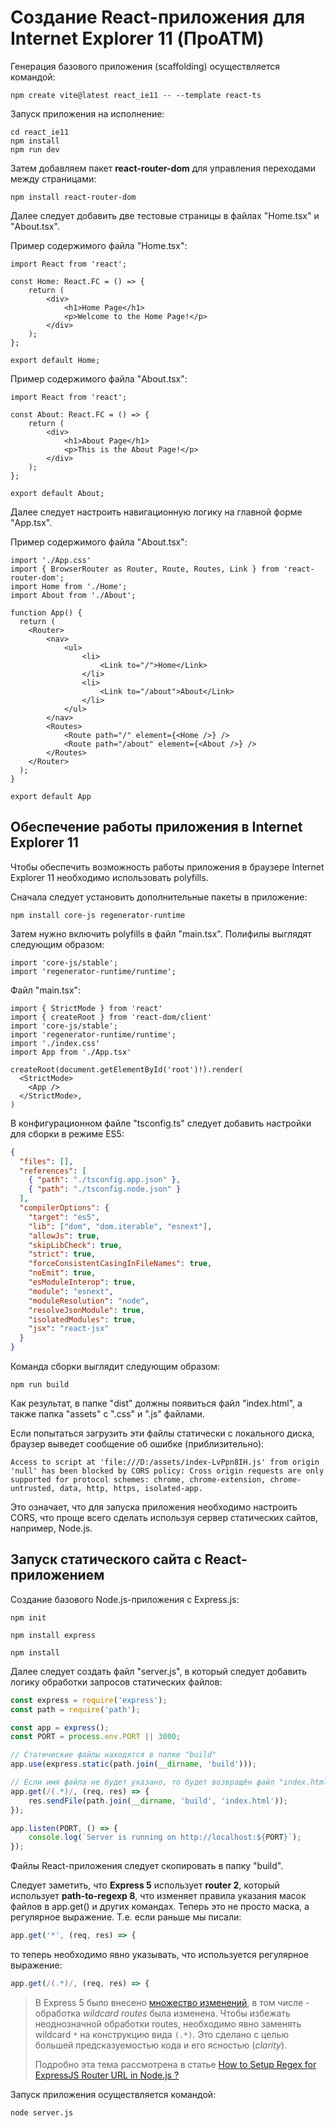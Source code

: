 # Создание React-приложения для Internet Explorer 11 (ПроАТМ)

Генерация базового приложения (scaffolding) осуществляется командой:

```shell
npm create vite@latest react_ie11 -- --template react-ts
```

Запуск приложения на исполнение:

```shell
cd react_ie11
npm install
npm run dev
```

Затем добавляем пакет **react-router-dom** для управления переходами между страницами:

```shell
npm install react-router-dom
```

Далее следует добавить две тестовые страницы в файлах "Home.tsx" и "About.tsx".

Пример содержимого файла "Home.tsx":

```tsx
import React from 'react';

const Home: React.FC = () => {
    return (
        <div>
            <h1>Home Page</h1>
            <p>Welcome to the Home Page!</p>
        </div>
    );
};

export default Home;
```

Пример содержимого файла "About.tsx":

```tsx
import React from 'react';

const About: React.FC = () => {
    return (
        <div>
            <h1>About Page</h1>
            <p>This is the About Page!</p>
        </div>
    );
};

export default About;
```

Далее следует настроить навигационную логику на главной форме "App.tsx".

Пример содержимого файла "About.tsx":

```tsx
import './App.css'
import { BrowserRouter as Router, Route, Routes, Link } from 'react-router-dom';
import Home from './Home';
import About from './About';

function App() {
  return (
    <Router>
        <nav>
            <ul>
                <li>
                    <Link to="/">Home</Link>
                </li>
                <li>
                    <Link to="/about">About</Link>
                </li>
            </ul>
        </nav>
        <Routes>
            <Route path="/" element={<Home />} />
            <Route path="/about" element={<About />} />
        </Routes>
    </Router>
  );
}

export default App
```

## Обеспечение работы приложения в Internet Explorer 11

Чтобы обеспечить возможность работы приложения в браузере Internet Explorer 11 необходимо использовать polyfills.

Сначала следует установить дополнительные пакеты в приложение:

```shell
npm install core-js regenerator-runtime
```

Затем нужно включить polyfills в файл "main.tsx". Полифилы выглядят следующим образом:

```tsx
import 'core-js/stable';
import 'regenerator-runtime/runtime';
```

Файл "main.tsx":

```tsx
import { StrictMode } from 'react'
import { createRoot } from 'react-dom/client'
import 'core-js/stable';
import 'regenerator-runtime/runtime';
import './index.css'
import App from './App.tsx'

createRoot(document.getElementById('root')!).render(
  <StrictMode>
    <App />
  </StrictMode>,
)
```

В конфигурационном файле "tsconfig.ts" следует добавить настройки для сборки в режиме ES5:

```json
{
  "files": [],
  "references": [
    { "path": "./tsconfig.app.json" },
    { "path": "./tsconfig.node.json" }
  ],
  "compilerOptions": {
    "target": "es5",
    "lib": ["dom", "dom.iterable", "esnext"],
    "allowJs": true,
    "skipLibCheck": true,
    "strict": true,
    "forceConsistentCasingInFileNames": true,
    "noEmit": true,
    "esModuleInterop": true,
    "module": "esnext",
    "moduleResolution": "node",
    "resolveJsonModule": true,
    "isolatedModules": true,
    "jsx": "react-jsx"
  }
}
```

Команда сборки выглядит следующим образом:

```shell
npm run build
```

Как результат, в папке "dist" должны появиться файл "index.html", а также папка "assets" с ".css" и ".js" файлами.

Если попытаться загрузить эти файлы статически с локального диска, браузер выведет сообщение об ошибке (приблизительно):

```
Access to script at 'file:///D:/assets/index-LvPpn8IH.js' from origin 'null' has been blocked by CORS policy: Cross origin requests are only supported for protocol schemes: chrome, chrome-extension, chrome-untrusted, data, http, https, isolated-app.
```

Это означает, что для запуска приложения необходимо настроить CORS, что проще всего сделать используя сервер статических сайтов, например, Node.js.

## Запуск статического сайта с React-приложением

Создание базового Node.js-приложения с Express.js:

```shell
npm init
```

```shell
npm install express
```

```shell
npm install
```

Далее следует создать файл "server.js", в который следует добавить логику обработки запросов статических файлов:

```js
const express = require('express');
const path = require('path');

const app = express();
const PORT = process.env.PORT || 3000;

// Статические файлы находятся в папке "build"
app.use(express.static(path.join(__dirname, 'build')));

// Если имя файла не будет указано, то будет возвращён файл "index.html"
app.get(/(.*)/, (req, res) => {
    res.sendFile(path.join(__dirname, 'build', 'index.html'));
});

app.listen(PORT, () => {
    console.log(`Server is running on http://localhost:${PORT}`);
});
```

Файлы React-приложения следует скопировать в папку "build".

Следует заметить, что **Express 5** использует **router 2**, который использует **path-to-regexp 8**, что изменяет правила указания масок файлов в app.get() и других командах. Теперь это не просто маска, а регулярное выражение. Т.е. если раньше мы писали:

```js
app.get('*', (req, res) => {
```

то теперь необходимо явно указывать, что используется регулярное выражение:

```js
app.get(/(.*)/, (req, res) => {
```

>В Express 5 было внесено [множество изменений](https://betterstack.com/community/guides/scaling-nodejs/express-5-new-features/), в том числе - обработка _wildcard routes_ была изменена. Чтобы избежать неоднозначной обработки routes, необходимо явно заменять wildcard `*` на конструкцию вида `(.*)`. Это сделано с целью большей предсказуемостью кода и его ясностью (_clarity_).
>
>Подробно эта тема рассмотрена в статье [How to Setup Regex for ExpressJS Router URL in Node.js ?](https://www.geeksforgeeks.org/node-js/how-to-setup-regex-for-expressjs-router-url-in-node-js/)

Запуск приложения осуществляется командой:

```shell
node server.js
```
